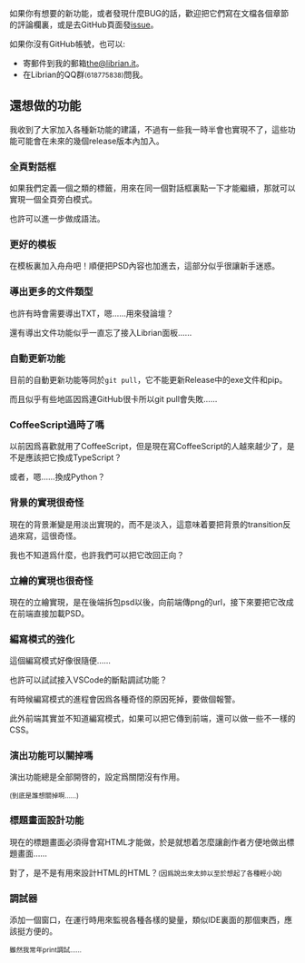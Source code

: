 如果你有想要的新功能，或者發現什麼BUG的話，歡迎把它們寫在文檔各個章節的評論欄裏，或是去GitHub頁面發[issue](https://github.com/RimoChan/Librian/issues)。

如果你沒有GitHub帳號，也可以: 

+ 寄郵件到我的郵箱[the@librian.it](mailto:the@librian.it)。
+ 在Librian的QQ群<small>(618775838)</small>問我。


## 還想做的功能

我收到了大家加入各種新功能的建議，不過有一些我一時半會也實現不了，這些功能可能會在未來的幾個release版本內加入。

### 全頁對話框

如果我們定義一個<pause>之類的標籤，用來在同一個對話框裏點一下才能繼續，那就可以實現一個全頁旁白模式。

也許可以進一步做成語法。

### 更好的模板

在模板裏加入舟舟吧！順便把PSD內容也加進去，這部分似乎很讓新手迷惑。

### 導出更多的文件類型

也許有時會需要導出TXT，嗯……用來發論壇？

還有導出文件功能似乎一直忘了接入Librian面板……

### 自動更新功能

目前的自動更新功能等同於`git pull`，它不能更新Release中的exe文件和pip。

而且似乎有些地區因爲連GitHub很卡所以git pull會失敗……

### CoffeeScript過時了嗎

以前因爲喜歡就用了CoffeeScript，但是現在寫CoffeeScript的人越來越少了，是不是應該把它換成TypeScript？

或者，嗯……換成Python？

### 背景的實現很奇怪

現在的背景漸變是用淡出實現的，而不是淡入，這意味着要把背景的transition反過來寫，這很奇怪。

我也不知道爲什麼，也許我們可以把它改回正向？

### 立繪的實現也很奇怪

現在的立繪實現，是在後端拆包psd以後，向前端傳png的url，接下來要把它改成在前端直接加載PSD。

### 編寫模式的強化

這個編寫模式好像很隨便……

也許可以試試接入VSCode的斷點調試功能？

有時候編寫模式的進程會因爲各種奇怪的原因死掉，要做個報警。

此外前端其實並不知道編寫模式，如果可以把它傳到前端，還可以做一些不一樣的CSS。

### 演出功能可以關掉嗎

演出功能總是全部開啓的，設定爲關閉沒有作用。

<small>(到底是誰想關掉啊……)</small>

### 標題畫面設計功能

現在的標題畫面必須得會寫HTML才能做，於是就想着怎麼讓創作者方便地做出標題畫面……

對了，是不是有用來設計HTML的HTML？<small>(因爲說出來太帥以至於想起了各種輕小說)</small>

### 調試器

添加一個窗口，在運行時用來監視各種各樣的變量，類似IDE裏面的那個東西，應該挺方便的。

<small>雖然我常年print調試……</small>

